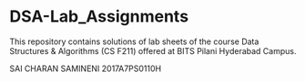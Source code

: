 # DSA-Lab_Assignments
This repository contains solutions of lab sheets of the course Data Structures & Algorithms (CS F211) offered
at 
BITS Pilani Hyderabad Campus.


SAI CHARAN SAMINENI
2017A7PS0110H
